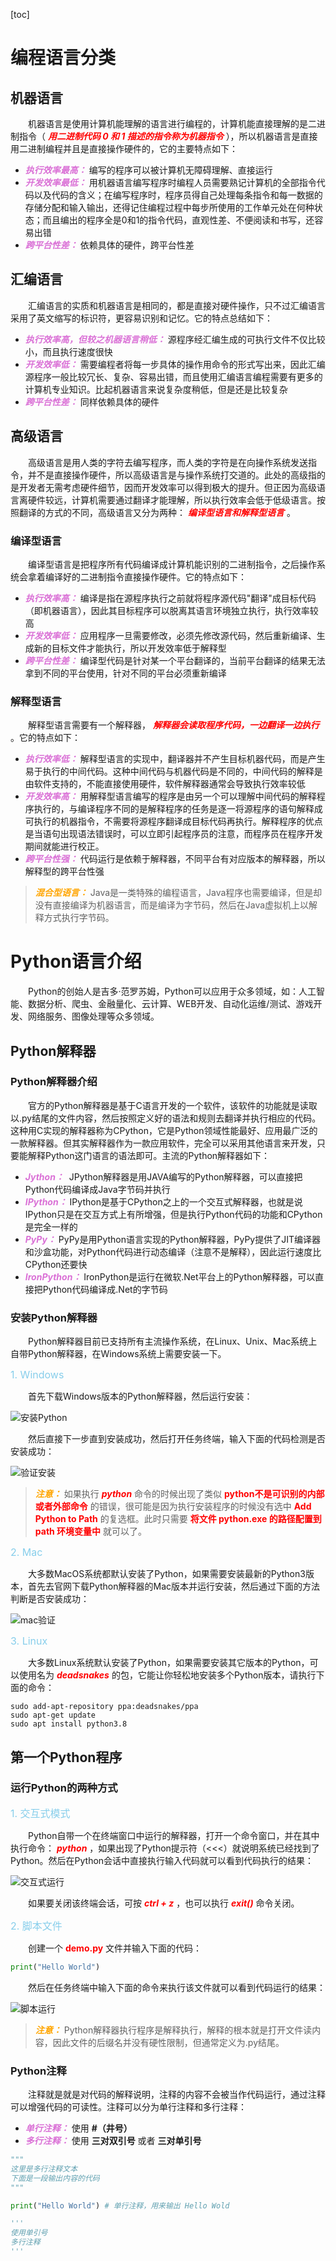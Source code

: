 [toc]

# 编程语言分类
## 机器语言

&emsp;&emsp;机器语言是使用计算机能理解的语言进行编程的，计算机能直接理解的是二进制指令（<font color=red> *__用二进制代码 0 和 1 描述的指令称为机器指令__* </font>），所以机器语言是直接用二进制编程并且是直接操作硬件的，它的主要特点如下：

+ <font color=orchid>*__执行效率最高：__*</font> 编写的程序可以被计算机无障碍理解、直接运行
+ <font color=orchid>*__开发效率最低：__*</font> 用机器语言编写程序时编程人员需要熟记计算机的全部指令代码以及代码的含义；在编写程序时，程序员得自己处理每条指令和每一数据的存储分配和输入输出，还得记住编程过程中每步所使用的工作单元处在何种状态；而且编出的程序全是0和1的指令代码，直观性差、不便阅读和书写，还容易出错
+ <font color=orchid>*__跨平台性差：__*</font> 依赖具体的硬件，跨平台性差

## 汇编语言

&emsp;&emsp;汇编语言的实质和机器语言是相同的，都是直接对硬件操作，只不过汇编语言采用了英文缩写的标识符，更容易识别和记忆。它的特点总结如下：

+ <font color=orchid>*__执行效率高，但较之机器语言稍低：__*</font> 源程序经汇编生成的可执行文件不仅比较小，而且执行速度很快
+ <font color=orchid>*__开发效率低：__*</font> 需要编程者将每一步具体的操作用命令的形式写出来，因此汇编源程序一般比较冗长、复杂、容易出错，而且使用汇编语言编程需要有更多的计算机专业知识。比起机器语言来说复杂度稍低，但是还是比较复杂
+ <font color=orchid>*__跨平台性差：__*</font> 同样依赖具体的硬件

## 高级语言

&emsp;&emsp;高级语言是用人类的字符去编写程序，而人类的字符是在向操作系统发送指令，并不是直接操作硬件，所以高级语言是与操作系统打交道的。此处的高级指的是开发者无需考虑硬件细节，因而开发效率可以得到极大的提升。但正因为高级语言离硬件较远，计算机需要通过翻译才能理解，所以执行效率会低于低级语言。按照翻译的方式的不同，高级语言又分为两种： <font color=red>*__编译型语言和解释型语言__*</font> 。

### 编译型语言

&emsp;&emsp;编译型语言是把程序所有代码编译成计算机能识别的二进制指令，之后操作系统会拿着编译好的二进制指令直接操作硬件。它的特点如下：

+ <font color=orchid>*__执行效率高：__*</font> 编译是指在源程序执行之前就将程序源代码"翻译"成目标代码（即机器语言），因此其目标程序可以脱离其语言环境独立执行，执行效率较高
+ <font color=orchid>*__开发效率低：__*</font> 应用程序一旦需要修改，必须先修改源代码，然后重新编译、生成新的目标文件才能执行，所以开发效率低于解释型
+ <font color=orchid>*__跨平台性差：__*</font> 编译型代码是针对某一个平台翻译的，当前平台翻译的结果无法拿到不同的平台使用，针对不同的平台必须重新编译

### 解释型语言

&emsp;&emsp;解释型语言需要有一个解释器， <font color=red>*__解释器会读取程序代码，一边翻译一边执行__* </font>。它的特点如下：

+ <font color=orchid>*__执行效率低：__*</font> 解释型语言的实现中，翻译器并不产生目标机器代码，而是产生易于执行的中间代码。这种中间代码与机器代码是不同的，中间代码的解释是由软件支持的，不能直接使用硬件，软件解释器通常会导致执行效率较低
+ <font color=orchid>*__开发效率高：__*</font> 用解释型语言编写的程序是由另一个可以理解中间代码的解释程序执行的，与编译程序不同的是解释程序的任务是逐一将源程序的语句解释成可执行的机器指令，不需要将源程序翻译成目标代码再执行。解释程序的优点是当语句出现语法错误时，可以立即引起程序员的注意，而程序员在程序开发期间就能进行校正。
+ <font color=orchid>*__跨平台性强：__*</font> 代码运行是依赖于解释器，不同平台有对应版本的解释器，所以解释型的跨平台性强

> <font color=orange>*__混合型语言：__*</font> Java是一类特殊的编程语言，Java程序也需要编译，但是却没有直接编译为机器语言，而是编译为字节码，然后在Java虚拟机上以解释方式执行字节码。

# Python语言介绍

&emsp;&emsp;Python的创始人是吉多·范罗苏姆，Python可以应用于众多领域，如：人工智能、数据分析、爬虫、金融量化、云计算、WEB开发、自动化运维/测试、游戏开发、网络服务、图像处理等众多领域。

## Python解释器
### Python解释器介绍

&emsp;&emsp;官方的Python解释器是基于C语言开发的一个软件，该软件的功能就是读取以.py结尾的文件内容，然后按照定义好的语法和规则去翻译并执行相应的代码。这种用C实现的解释器称为CPython，它是Python领域性能最好、应用最广泛的一款解释器。但其实解释器作为一款应用软件，完全可以采用其他语言来开发，只要能解释Python这门语言的语法即可。主流的Python解释器如下：

+ <font color=orchid>*__Jython：__*</font>  JPython解释器是用JAVA编写的Python解释器，可以直接把Python代码编译成Java字节码并执行
+ <font color=orchid>*__IPython：__*</font> IPython是基于CPython之上的一个交互式解释器，也就是说IPython只是在交互方式上有所增强，但是执行Python代码的功能和CPython是完全一样的
+ <font color=orchid>*__PyPy：__*</font> PyPy是用Python语言实现的Python解释器，PyPy提供了JIT编译器和沙盒功能，对Python代码进行动态编译（注意不是解释），因此运行速度比CPython还要快
+ <font color=orchid>*__IronPython：__*</font> IronPython是运行在微软.Net平台上的Python解释器，可以直接把Python代码编译成.Net的字节码

### 安装Python解释器

&emsp;&emsp;Python解释器目前已支持所有主流操作系统，在Linux、Unix、Mac系统上自带Python解释器，在Windows系统上需要安装一下。

<font color="skyblue" size="3px">1. Windows</font>

&emsp;&emsp;首先下载Windows版本的Python解释器，然后运行安装：

![安装Python](./images/01/01-安装Python.png)

&emsp;&emsp;然后直接下一步直到安装成功，然后打开任务终端，输入下面的代码检测是否安装成功：

![验证安装](./images/01/02-验证安装.png)

> <font color=orange>*__注意：__*</font> 如果执行 <font color="red">*__python__*</font> 命令的时候出现了类似 <font color=red>**python不是可识别的内部或者外部命令**</font> 的错误，很可能是因为执行安装程序的时候没有选中 <font color=red>**Add Python to Path**</font> 的复选框。此时只需要 <font color=red>**将文件 python.exe 的路径配置到 path 环境变量中**</font> 就可以了。

<font color="skyblue" size="3px">2. Mac</font>

&emsp;&emsp;大多数MacOS系统都默认安装了Python，如果需要安装最新的Python3版本，首先去官网下载Python解释器的Mac版本并运行安装，然后通过下面的方法判断是否安装成功：

![mac验证](./images/01/03-mac验证.png)

<font color="skyblue" size="3px">3. Linux</font>

&emsp;&emsp;大多数Linux系统默认安装了Python，如果需要安装其它版本的Python，可以使用名为 <font color=red>*__deadsnakes__*</font> 的包，它能让你轻松地安装多个Python版本，请执行下面的命令：

```shell
sudo add-apt-repository ppa:deadsnakes/ppa 
sudo apt-get update 
sudo apt install python3.8
```

## 第一个Python程序
### 运行Python的两种方式

<font color="skyblue" size="3px">1. 交互式模式</font>

&emsp;&emsp;Python自带一个在终端窗口中运行的解释器，打开一个命令窗口，并在其中执行命令： <font color=red>*__python__*</font> ，如果出现了Python提示符（<<<）就说明系统已经找到了Python。然后在Python会话中直接执行输入代码就可以看到代码执行的结果：

![交互式运行](./images/01/04-交互式.png)

&emsp;&emsp;如果要关闭该终端会话，可按 <font color=red>*__ctrl + z__*</font> ，也可以执行 <font color=red>*__exit()__*</font> 命令关闭。

<font color="skyblue" size="3px">2. 脚本文件</font>

&emsp;&emsp;创建一个 <font color=red>**demo.py**</font> 文件并输入下面的代码：

```python
print("Hello World")
```

&emsp;&emsp;然后在任务终端中输入下面的命令来执行该文件就可以看到代码运行的结果：

![脚本运行](./images/01/05-脚本运行.png)

> <font color=orange>*__注意：__*</font> Python解释器执行程序是解释执行，解释的根本就是打开文件读内容，因此文件的后缀名并没有硬性限制，但通常定义为.py结尾。

### Python注释

&emsp;&emsp;注释就是就是对代码的解释说明，注释的内容不会被当作代码运行，通过注释可以增强代码的可读性。注释可以分为单行注释和多行注释：

+ <font color=orchid>*__单行注释：__*</font> 使用 **#（井号）**
+ <font color=orchid>*__多行注释：__*</font> 使用 **三对双引号** 或者 **三对单引号**

```python
""" 
这里是多行注释文本 
下面是一段输出内容的代码 
""" 

print("Hello World") # 单行注释，用来输出 Hello Wold 

''' 
使用单引号 
多行注释 
'''
```